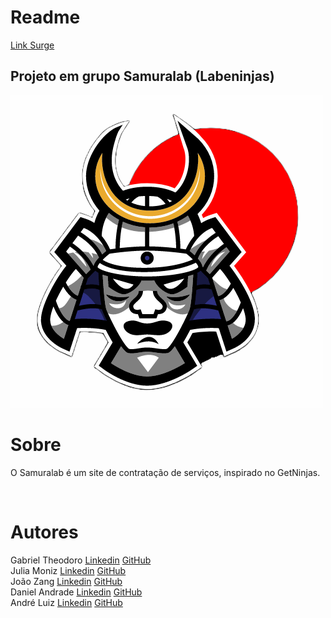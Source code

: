 <h1> Readme </h1>

<a href="https://incandescent-neck.surge.sh/" target="_blank">Link Surge</a>

## Projeto em grupo Samuralab (Labeninjas)
![Logo](src/Components/img/logoNoBg.png)
# Sobre
<p>O Samuralab é um site de contratação de serviços, inspirado no GetNinjas.</p>
<br>
<h1>Autores</h1>
<span>Gabriel Theodoro</span>
<a href="https://www.linkedin.com/in/gabriel-theodoro-ferreira-680b1a18a/">Linkedin</a>
<a href="https://github.com/gabthe">GitHub</a>
<br>
<span>Julia Moniz</span>
<a href="https://www.linkedin.com/in/j%C3%BAlia-moniz-a912b9172/">Linkedin</a>
<a href="https://github.com/JuliaMoniz27">GitHub</a>
<br>
<span>João Zang</span>
<a href="https://www.linkedin.com/in/jo%C3%A3o-pedro-zang-gomes-063282163/">Linkedin</a>
<a href="https://github.com/joaozang">GitHub</a>
<br>
<span>Daniel Andrade</span>
<a href="https://www.linkedin.com/in/daniel-andrade-b91246177/">Linkedin</a>
<a href="https://github.com/DanielAndrade7">GitHub</a>
<br>
<span>André Luiz</span>
<a href="https://www.linkedin.com/in/andr%C3%A9-luiz-amaral-oliveira-bispo-00a48122a/">Linkedin</a>
<a href="https://github.com/Aluizx6">GitHub</a>
<br>
